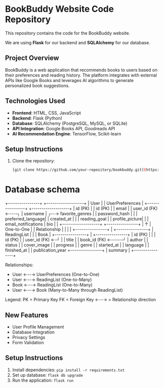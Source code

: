 # BookBuddy Website Code Repository

This repository contains the code for the BookBuddy website.

We are using **Flask** for our backend and **SQLAlchemy** for our database.

## Project Overview
BookBuddy is a web application that recommends books to users based on their preferences and reading history. The platform integrates with external APIs like Google Books and leverages AI algorithms to generate personalized book suggestions.

## Technologies Used
- **Frontend**: HTML, CSS, JavaScript
- **Backend**: Flask (Python)
- **Database**: SQLAlchemy (PostgreSQL, MySQL, or SQLite)
- **API Integration**: Google Books API, Goodreads API
- **AI Recommendation Engine**:  TensorFlow, Scikit-learn

## Setup Instructions
1. Clone the repository:
   ```bash
   [git clone https://github.com/your-repository/bookbuddy.git](https://github.com/DTM-software-engineering-BOOKBUDDY-AI/code-rep-for-bookbuddy.git)

# Database schema
+----------------+       +-------------------+
|     User       |       |  UserPreferences  |
+----------------+       +-------------------+
| id (PK)        |       | id (PK)          |
| email          |       | user_id (FK) ←----┐
| username       |    ┌--→ favorite_genres   |
| password_hash  |    |  | preferred_language|
| created_at     |    |  | reading_goal     |
| profile_picture|    |  | email_notifications
| bio            |    |  +-------------------+
+----------------+    |
        ↑             |  One-to-One
        |             |  Relationship
        |             |
        |             |
+----------------+    |  +----------------+
|  ReadingList   |    |  |     Book      |
+----------------+    |  +----------------+
| id (PK)        |    |  | id (PK)       |
| user_id (FK) ←-┘    |  | title         |
| book_id (FK) ←------┘  | author        |
| status         |       | cover_image    |
| progress       |       | genre          |
| started_at     |       | language       |
| finished_at    |       | publication_year
+----------------+       | summary        |
                        +----------------+

Relationships:
- User ←--→ UserPreferences (One-to-One)
- User ←--→ ReadingList (One-to-Many)
- Book ←--→ ReadingList (One-to-Many)
- User ←--→ Book (Many-to-Many through ReadingList)

Legend:
PK = Primary Key
FK = Foreign Key
←--→ = Relationship direction

## New Features
- User Profile Management
- Database Integration
- Privacy Settings
- Form Validation

## Setup Instructions
1. Install dependencies: `pip install -r requirements.txt`
2. Set up database: `flask db upgrade`
3. Run the application: `flask run`

